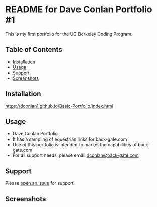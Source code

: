 # README for Dave Conlan Portfolio #1

This is my first portfolio for the UC Berkeley Coding Program. 

## Table of Contents

- [Installation](#installation)
- [Usage](#usage)
- [Support](#support)
- [Screenshots](#screenshots)

## Installation

https://dconlan1.github.io/Basic-Portfolio/index.html

## Usage

- Dave Conlan Portfolio
- It has a sampling of equestrian links for back-gate.com
- Use of this portfolio is intended to market the capabilities of back-gate.com
- For all support needs, please email dconlan@back-gate.com


## Support

Please [open an issue](https://github.com/fraction/dconlan/issues/new) for support.

## Screenshots



